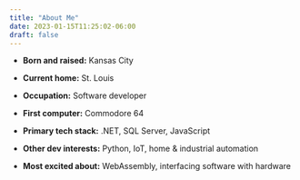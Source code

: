 ```yaml
---
title: "About Me"
date: 2023-01-15T11:25:02-06:00
draft: false
---
```


<!-- 
|                          |                                                 |
|-------------------------:|-------------------------------------------------|
| **Born and raised:**     | Kansas City                                     |
| **Current home:**        | St. Louis                                       |
| **Occupation:**          | Software developer                              |
| **First computer:**      | Commodore 64                                    |
| **Primary tech stack:**  | .NET, SQL Server, JavaScript                    |
| **Other dev interests:** | Python, IOT, home & industrial automation       |
| **Most excited about:**  | WebAssembly, interfacing software with hardware |
-->

* **Born and raised:** Kansas City

* **Current home:** St. Louis

* **Occupation:** Software developer

* **First computer:** Commodore 64

* **Primary tech stack:** .NET, SQL Server, JavaScript

* **Other dev interests:** Python, IoT, home & industrial automation

* **Most excited about:** WebAssembly, interfacing software with hardware